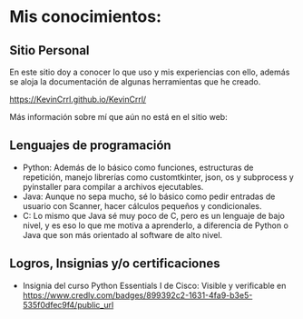 # Mis conocimientos:

## Sitio Personal

En este sitio doy a conocer lo que uso y mis experiencias con ello, además se aloja la documentación de algunas herramientas que he creado.

https://KevinCrrl.github.io/KevinCrrl/

Más información sobre mí que aún no está en el sitio web:

## Lenguajes de programación

 - Python: Además de lo básico como funciones, estructuras de repetición, manejo librerías como customtkinter, json, os y subprocess y pyinstaller para compilar a archivos ejecutables.
 - Java: Aunque no sepa mucho, sé lo básico como pedir entradas de usuario con Scanner, hacer cálculos pequeños y condicionales.
 - C: Lo mismo que Java sé muy poco de C, pero es un lenguaje de bajo nivel, y es eso lo que me motiva a aprenderlo, a diferencia de Python o Java que son más orientado al software de alto nivel.

## Logros, Insignias y/o certificaciones

- Insignia del curso Python Essentials I de Cisco: Visible y verificable en https://www.credly.com/badges/899392c2-1631-4fa9-b3e5-535f0dfec9f4/public_url